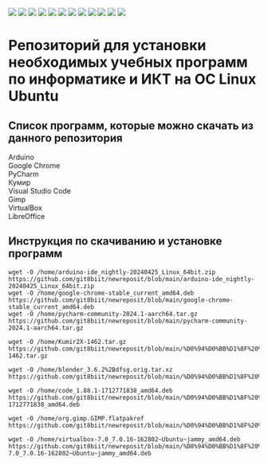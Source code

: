 <img src="https://img.shields.io/badge/linux-FCC624?style=for-the-badge&logo=linux&logoColor=white"/> <img src="https://img.shields.io/badge/ubuntu-E95420?style=for-the-badge&logo=ubuntu&logoColor=white"/>
<img src="https://img.shields.io/badge/git-F05032?style=for-the-badge&logo=git&logoColor=white"/> <img src="https://img.shields.io/badge/gitlfs-F64935?style=for-the-badge&logo=gitlfs&logoColor=white"/>
<img src="https://img.shields.io/badge/LibreOffice-18A303?style=for-the-badge&logo=libreoffice&logoColor=white"/> <img src="https://img.shields.io/badge/Google-4285F4?style=for-the-badge&logo=google&logoColor=white"/> 
<img src="https://img.shields.io/badge/Arduino-00878F?style=for-the-badge&logo=arduino&logoColor=white"/> <img src="https://img.shields.io/badge/PyCharm-000000?style=for-the-badge&logo=pycharm&logoColor=white"/>
<img src="https://img.shields.io/badge/visualstudiocode-007ACC?style=for-the-badge&logo=visualstudiocode&logoColor=white"/> <img src="https://img.shields.io/badge/Kumir-354fb6?style=for-the-badge"/>
<img src="https://img.shields.io/badge/gimp-5C5543?style=for-the-badge&logo=gimp&logoColor=white"/> <img src="https://img.shields.io/badge/virtualbox-183A61?style=for-the-badge&logo=virtualbox&logoColor=white"/>
# Репозиторий для установки необходимых учебных программ по информатике и ИКТ на OC Linux Ubuntu
## Список программ, которые можно скачать из данного репозитория
Arduino  
Google Chrome  
PyCharm  
Кумир  
Visual Studio Code  
Gimp  
VirtualBox  
LibreOffice  
## Инструкция по скачиванию и установке программ

```wget -O /home/LibreOffice_24.2.2_Linux_x86-64_deb.tar.gz https://github.com/git8biit/newreposit/blob/main/LibreOffice_24.2.2_Linux_x86-64_deb.tar.gz
wget -O /home/arduino-ide_nightly-20240425_Linux_64bit.zip https://github.com/git8biit/newreposit/blob/main/arduino-ide_nightly-20240425_Linux_64bit.zip
wget -O /home/google-chrome-stable_current_amd64.deb https://github.com/git8biit/newreposit/blob/main/google-chrome-stable_current_amd64.deb
wget -O /home/pycharm-community-2024.1-aarch64.tar.gz https://github.com/git8biit/newreposit/blob/main/pycharm-community-2024.1-aarch64.tar.gz

wget -O /home/Kumir2X-1462.tar.gz https://github.com/git8biit/newreposit/blob/main/%D0%94%D0%BB%D1%8F%20%D1%80%D0%B5%D0%BF%D0%BE%D0%B7%D0%B8%D1%82%D0%BE%D1%80%D0%B8%D1%8F%20%20%D0%91/Kumir2X-1462.tar.gz

wget -O /home/blender_3.6.2%2Bdfsg.orig.tar.xz https://github.com/git8biit/newreposit/blob/main/%D0%94%D0%BB%D1%8F%20%D1%80%D0%B5%D0%BF%D0%BE%D0%B7%D0%B8%D1%82%D0%BE%D1%80%D0%B8%D1%8F%20%20%D0%91/blender_3.6.2%2Bdfsg.orig.tar.xz

wget -O /home/code_1.88.1-1712771838_amd64.deb https://github.com/git8biit/newreposit/blob/main/%D0%94%D0%BB%D1%8F%20%D1%80%D0%B5%D0%BF%D0%BE%D0%B7%D0%B8%D1%82%D0%BE%D1%80%D0%B8%D1%8F%20%20%D0%91/code_1.88.1-1712771838_amd64.deb

wget -O /home/org.gimp.GIMP.flatpakref https://github.com/git8biit/newreposit/blob/main/%D0%94%D0%BB%D1%8F%20%D1%80%D0%B5%D0%BF%D0%BE%D0%B7%D0%B8%D1%82%D0%BE%D1%80%D0%B8%D1%8F%20%20%D0%91/org.gimp.GIMP.flatpakref

wget -O /home/virtualbox-7.0_7.0.16-162802~Ubuntu~jammy_amd64.deb https://github.com/git8biit/newreposit/blob/main/%D0%94%D0%BB%D1%8F%20%D1%80%D0%B5%D0%BF%D0%BE%D0%B7%D0%B8%D1%82%D0%BE%D1%80%D0%B8%D1%8F%20%20%D0%91/virtualbox-7.0_7.0.16-162802~Ubuntu~jammy_amd64.deb
